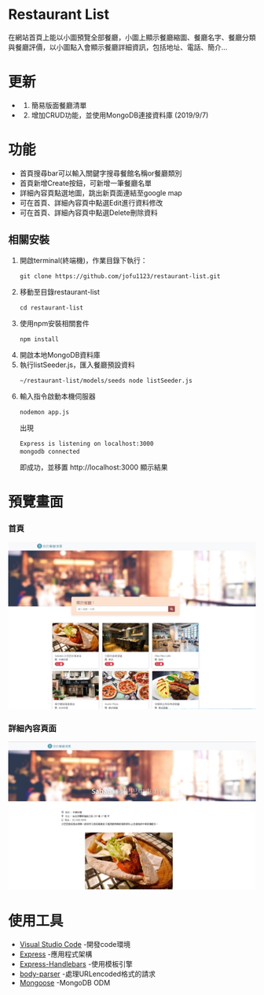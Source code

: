 # Restaurant List
在網站首頁上能以小圖預覽全部餐廳，小圖上顯示餐廳縮圖、餐廳名字、餐廳分類與餐廳評價，以小圖點入會顯示餐廳詳細資訊，包括地址、電話、簡介...

# 更新
+ 1. 簡易版面餐廳清單
+ 2. 增加CRUD功能，並使用MongoDB連接資料庫 (2019/9/7)

# 功能
+ 首頁搜尋bar可以輸入關鍵字搜尋餐館名稱or餐廳類別
+ 首頁新增Create按鈕，可新增一筆餐廳名單
+ 詳細內容頁點選地圖，跳出新頁面連結至google map
+ 可在首頁、詳細內容頁中點選Edit進行資料修改
+ 可在首頁、詳細內容頁中點選Delete刪除資料

## 相關安裝
1. 開啟terminal(終端機)，作業目錄下執行：
   ```
   git clone https://github.com/jofu1123/restaurant-list.git
   ```
2. 移動至目錄restaurant-list
   ```
   cd restaurant-list
   ```
3. 使用npm安裝相關套件
   ```
   npm install
   ```
4. 開啟本地MongoDB資料庫
5. 執行listSeeder.js，匯入餐廳預設資料
   ```
   ~/restaurant-list/models/seeds node listSeeder.js
   ```
6. 輸入指令啟動本機伺服器
   ```
   nodemon app.js
   ```
   出現
   ```
   Express is listening on localhost:3000
   mongodb connected
   ```
   即成功，並移置 http://localhost:3000 顯示結果
   
# 預覽畫面
### 首頁
![index](https://github.com/jofu1123/restaurant-list/blob/master/photo/1566734053510.jpg)
### 詳細內容頁面
![detail](https://github.com/jofu1123/restaurant-list/blob/master/photo/1566742946875.jpg)

# 使用工具
 + [Visual Studio Code](https://visualstudio.microsoft.com/zh-hant/) -開發code環境
 + [Express](https://www.npmjs.com/package/express) -應用程式架構
 + [Express-Handlebars](https://www.npmjs.com/package/express-handlebars) -使用模板引擎
 + [body-parser](https://www.npmjs.com/package/body-parser) -處理URLencoded格式的請求
 + [Mongoose](https://www.npmjs.com/package/mongoose) -MongoDB ODM
